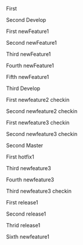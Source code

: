 First

Second Develop

First newFeature1

Second newFeature1

Third newFeature1

Fourth newFeature1

Fifth newFeature1

Third Develop

First newfeature2 checkin

Second newfeature2 checkin

First newfeature3 checkin

Second newfeature3 checkin

Second Master

First hotfix1

Third newfeature3

Fourth newfeature3

Third newfeature3 checkin

First release1

Second release1

Thrid release1

Sixth newfeature1
